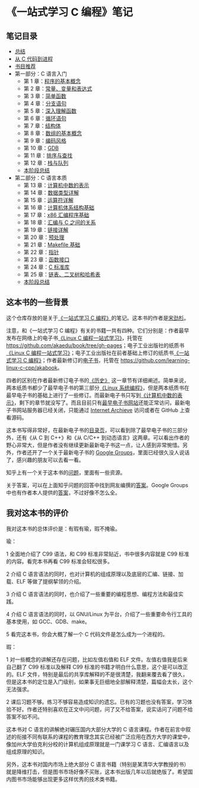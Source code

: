 # 《一站式学习 C 编程》笔记

## 笔记目录

- [总结](summary-notes.md)
- [从 C 代码到进程](from-c-to-process.md)
- [书目推荐](book-recommendation.md)
- 第一部分：C 语言入门
  - 第 1 章：[程序的基本概念](part1/chapter-1.md)
  - 第 2 章：[常量、变量和表达式](part1/chapter-2.md)
  - 第 3 章：[简单函数](part1/chapter-3.md)
  - 第 4 章：[分支语句](part1/chapter-4.md)
  - 第 5 章：[深入理解函数](part1/chapter-5.md)
  - 第 6 章：[循环语句](part1/chapter-6.md)
  - 第 7 章：[结构体](part1/chapter-7.md)
  - 第 8 章：[数组的基本概念](part1/chapter-8.md)
  - 第 9 章：[编码风格](part1/chapter-9.md)
  - 第 10 章：[GDB](part1/chapter-10.md)
  - 第 11 章：[排序与查找](part1/chapter-11.md)
  - 第 12 章：[栈与队列](part1/chapter-12.md)
  - [本阶段总结](part1/summary.md)
- 第二部分：C 语言本质
  - 第 13 章：[计算机中数的表示](part-2/chapter-13.md)
  - 第 14 章：[数据类型详解](part-2/chapter-14.md)
  - 第 15 章：[运算符详解](part-2/chapter-15.md)
  - 第 16 章：[计算机体系结构基础](part-2/chapter-16.md)
  - 第 17 章：[x86 汇编程序基础](part-2/chapter-17.md)
  - 第 18 章：[汇编与 C 之间的关系](part-2/chapter-18.md)
  - 第 19 章：[链接详解](part-2/chapter-19.md)
  - 第 20 章：[预处理](part-2/chapter-20.md)
  - 第 21 章：[Makefile 基础](part-2/chapter-21.md)
  - 第 22 章：[指针](part-2/chapter-22.md)
  - 第 23 章：[函数接口](part-2/chapter-23.md)
  - 第 24 章：[C 标准库](part-2/chapter-24.md)
  - 第 25 章：[链表、二叉树和哈希表](part-2/chapter-25.md)
  - [本阶段总结](part-2/summary.md)

## 这本书的一些背景

这个仓库存放的是关于[《一站式学习 C 编程》][1]的笔记。这本书的作者是[宋劲杉][2]。

[1]: https://book.douban.com/subject/6025290/

[2]: https://github.com/seanjsong

注意，和《一站式学习 C 编程》有关的书籍一共有四种。它们分别是：作者最早发布在网络上的电子书[《Linux C 编程一站式学习》][3]，托管在 <https://github.com/akaedu/book/tree/gh-pages>；电子工业出版社的纸质书[《Linux C 编程一站式学习》][4]；电子工业出版社在前者基础上修订的纸质书[《一站式学习 C 编程》][1]；作者最新修订的[电子书][5]，托管在 <https://github.com/learning-linux-c-cpp/akabook>。

[3]: https://akaedu.github.io/book/index.html

[4]: https://book.douban.com/subject/4141733/

[5]: https://web.archive.org/web/20170924163408/http://songjinshan.com:80/akabook/zh/index.html

四者的区别在作者最新修订电子书的[《历史》][6] 这一章节有详细阐述。简单来说，两本纸质书都少了最早电子书的第三部分[《Linux 系统编程》][7]，但是两本纸质书在最早电子书的基础上进行了一些修订。而最新电子书只写到[《计算机中数的表示》][8]，剩下的章节就没写了。而且目前只有[最早电子书网站][3]还能正常访问，最新电子书网站服务器已经关闭，只能通过 [Internet Archieve][9] 访问或者在 GitHub 上查看源码。

[6]: https://github.com/learning-linux-c-cpp/akabook/blob/master/zh/history.rst

[7]: https://akaedu.github.io/book/pt03.html

[8]: https://github.com/learning-linux-c-cpp/akabook/blob/master/zh/number.rst

[9]: https://archive.org/

这本书写得非常好，在最新电子书的[目录页][10]，可以看到除了最早电子书的三部分外，还有《从 C 到 C++》和《从 C/C++ 到动态语言》这两章。可以看出作者的野心非常大，但是作者没有继续更新最新电子书这一点，让人感到非常惋惜。另外，作者还开了一个关于最新电子书的 [Google Groups][11]，里面已经很久没人说话了，感兴趣的朋友可以去看一看。

[10]: https://github.com/learning-linux-c-cpp/akabook/blob/master/zh/index.rst

[11]: https://groups.google.com/g/learning-linux-c-cpp

知乎上有一个关于这本书的[问题][12]，里面有一些资源。

[12]: https://www.zhihu.com/question/34069391

关于答案，可以在上面知乎问题的回答中找到网友编撰的[答案][13]。Google Groups 中也有作者本人提供的[答案][14]，不过好像不怎么全。

[13]: https://www.zybuluo.com/ChristopherWu/note/72463

[14]: https://groups.google.com/g/learning-linux-c-cpp/c/Lz0lglbfNuY

## 我对这本书的评价

我对这本书的总体评价是：有瑕有瑜，瑕不掩瑜。

瑜：

1 全面地介绍了 C99 语法，和 C99 标准非常贴近，书中很多内容就是 C99 标准的内容。看完本书再看 C99 标准会轻松很多。

2 介绍 C 语言语法的同时，也对计算机的组成原理以及底层的汇编、链接、加载、ELF 等做了提纲挈领的介绍。

3 介绍 C 语言语法的同时，也介绍了一些重要的编程思想、编程方法和最佳实践。

4 介绍 C 语言语法的同时，以 GNU/Linux 为平台，介绍了一些重要命令行工具的基本使用，如 GCC、GDB、make。

5 看完这本书，你会大概了解一个 C 代码文件是怎么成为一个进程的。

瑕：

1 对一些概念的讲解还存在问题，比如左值右值和 ELF 文件。左值右值我是后来自己翻了 C99 标准以及解释 C99 标准的书籍才明白什么意思，这个是可以改正的。ELF 文件，特别是最后的共享库解释的不是很清楚，我翻来覆去看了很久，但是这本书的定位是入门级别，如果事无巨细地全部解释清楚，篇幅会太长，这个无法强求。

2 课后习题不够。练习不够容易造成知识的遗忘。已有的习题也没有答案，学习体验不好。作者还特别喜欢在正文中问问题，问了又不给答案，说实话问了问题不给答案不如不问。

这本书对 C 语言的讲解绝对碾压国内大部分大学的 C 语言课程。作者在前言中叙述的衔接不同有联系的课程的教育理念其实已经被广泛应用在西方大学的课堂中，像加州大学伯克利分校的计算机组成原理就是一门课学习 C 语言、汇编语言以及组成原理的知识。

另外，这本书对国内市场上绝大部分 C 语言书籍（特别是某清华大学教授的书）就是降维打击，但是图书市场好像不买账，这本书出版几年以后就绝版了。希望国内图书市场能够出现更多这样优秀的技术类书籍。
